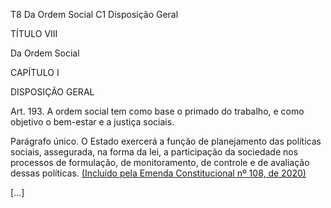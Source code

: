T8 Da Ordem Social C1 Disposição Geral

TÍTULO VIII

Da Ordem Social

CAPÍTULO I

DISPOSIÇÃO GERAL

Art. 193. A ordem social tem como base o primado do trabalho, e como objetivo o bem-estar e a justiça sociais.

Parágrafo único. O Estado exercerá a função de planejamento das políticas sociais, assegurada, na forma da lei, a participação da sociedade nos processos de formulação, de monitoramento, de controle e de avaliação dessas políticas.   [(Incluído pela Emenda Constitucional nº 108, de 2020) ](http://www.planalto.gov.br/ccivil_03/constituicao/Emendas/Emc/emc108.htm#art1)

[…]

